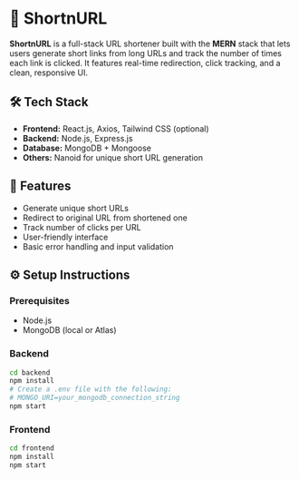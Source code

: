 # 🔗 ShortnURL

**ShortnURL** is a full-stack URL shortener built with the **MERN** stack that lets users generate short links from long URLs and track the number of times each link is clicked. It features real-time redirection, click tracking, and a clean, responsive UI.

## 🛠️ Tech Stack

- **Frontend:** React.js, Axios, Tailwind CSS (optional)
- **Backend:** Node.js, Express.js
- **Database:** MongoDB + Mongoose
- **Others:** Nanoid for unique short URL generation

## 🚀 Features

- Generate unique short URLs
- Redirect to original URL from shortened one
- Track number of clicks per URL
- User-friendly interface
- Basic error handling and input validation


## ⚙️ Setup Instructions

### Prerequisites

- Node.js
- MongoDB (local or Atlas)

### Backend

```bash
cd backend
npm install
# Create a .env file with the following:
# MONGO_URI=your_mongodb_connection_string
npm start
```

### Frontend

```bash
cd frontend
npm install
npm start

